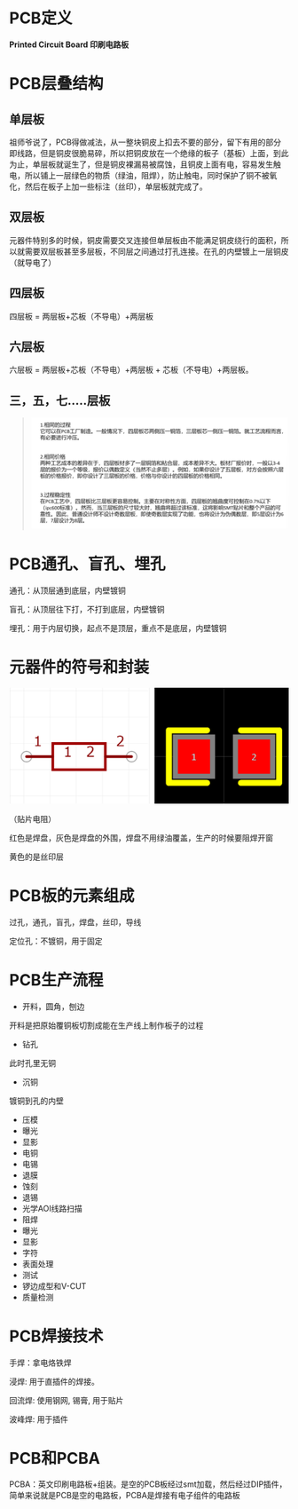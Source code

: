 # PCB定义

**Printed Circuit Board 印刷电路板**

# PCB层叠结构

## 单层板

祖师爷说了，PCB得做减法，从一整块铜皮上扣去不要的部分，留下有用的部分即线路，但是铜皮很脆易碎，所以把铜皮放在一个绝缘的板子（基板）上面，到此为止，单层板就诞生了，但是铜皮裸漏易被腐蚀，且铜皮上面有电，容易发生触电，所以铺上一层绿色的物质（绿油，阻焊），防止触电，同时保护了铜不被氧化，然后在板子上加一些标注（丝印），单层板就完成了。

## 双层板

元器件特别多的时候，铜皮需要交叉连接但单层板由不能满足铜皮绕行的面积，所以就需要双层板甚至多层板，不同层之间通过打孔连接。在孔的内壁镀上一层铜皮（就导电了）

## 四层板

四层板 = 两层板+芯板（不导电）+两层板

## 六层板

六层板 = 两层板+芯板（不导电）+两层板 + 芯板（不导电）+两层板。

## 三，五，七.....层板

> ![image-20250220193305250](https://raw.githubusercontent.com/ZhangZhen-huia/Note/main/img/202502201933259.png)

# PCB通孔、盲孔、埋孔

通孔：从顶层通到底层，内壁镀铜

盲孔：从顶层往下打，不打到底层，内壁镀铜

埋孔：用于内层切换，起点不是顶层，重点不是底层，内壁镀铜

# 元器件的符号和封装

![image-20250220200832741](https://raw.githubusercontent.com/ZhangZhen-huia/Note/main/img/202502202008777.png)

（贴片电阻）

红色是焊盘，灰色是焊盘的外围，焊盘不用绿油覆盖，生产的时候要阻焊开窗

黄色的是丝印层

# PCB板的元素组成

过孔，通孔，盲孔，焊盘，丝印，导线

定位孔：不镀铜，用于固定

# PCB生产流程

- 开料，圆角，刨边

开料是把原始覆铜板切割成能在生产线上制作板子的过程

- 钻孔

此时孔里无铜

- 沉铜

镀铜到孔的内壁

- 压模
- 曝光
- 显影
- 电铜
- 电锡
- 退膜
- 蚀刻
- 退锡
- 光学AOI线路扫描
- 阻焊
- 曝光
- 显影
- 字符
- 表面处理
- 测试
- 锣边成型和V-CUT
- 质量检测

# PCB焊接技术

手焊：拿电烙铁焊

浸焊: 用于直插件的焊接。

回流焊: 使用钢网, 锡膏, 用于贴片

波峰焊: 用于插件

# PCB和PCBA

PCBA：英文印刷电路板+组装。是空的PCB板经过smt加载，然后经过DIP插件，简单来说就是PCB是空的电路板，PCBA是焊接有电子组件的电路板